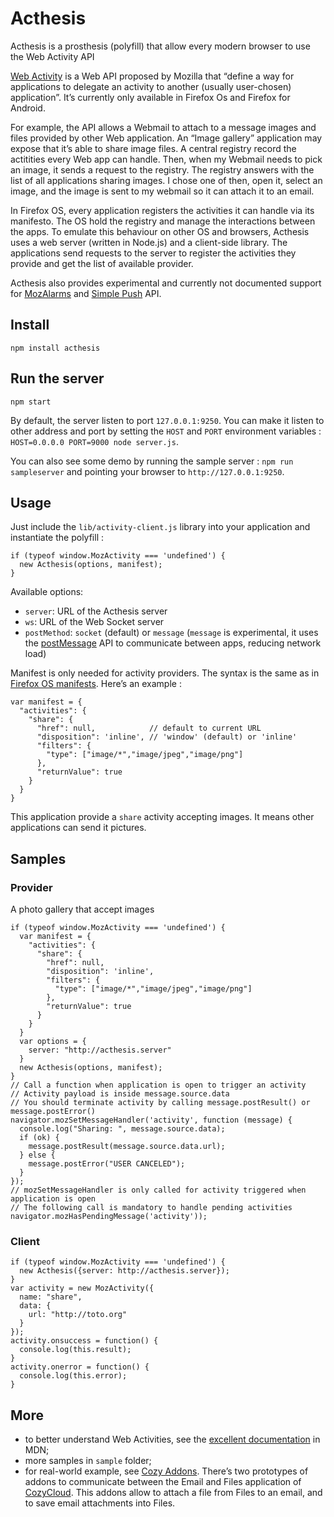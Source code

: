 Acthesis
========

Acthesis is a prosthesis (polyfill) that allow every modern browser to use the Web Activity API

[Web Activity](https://developer.mozilla.org/en-US/docs/Web/API/Web_Activities) is a Web API proposed by Mozilla that “define a way for applications to delegate an activity to another (usually user-chosen) application”. It’s currently only available in Firefox Os and Firefox for Android.

For example, the API allows a Webmail to attach to a message images and files provided by other Web application. An “Image gallery” application may expose that it’s able to share image files. A central registry record the actitities every Web app can handle. Then, when my Webmail needs to pick an image, it sends a request to the registry. The registry answers with the list of all applications sharing images. I chose one of then, open it, select an image, and the image is sent to my webmail so it can attach it to an email.

In Firefox OS, every application registers the activities it can handle via its manifesto. The OS hold the registry and manage the interactions between the apps. To emulate this behaviour on other OS and browsers, Acthesis uses a web server (written in Node.js) and a client-side library. The applications send requests to the server to register the activities they provide and get the list of available provider.

Acthesis also provides experimental and currently not documented support for [MozAlarms](https://developer.mozilla.org/en-US/docs/Web/API/Alarm_API) and [Simple Push](https://developer.mozilla.org/en-US/docs/Web/API/Simple_Push_API) API.

## Install

    npm install acthesis

## Run the server

    npm start

By default, the server listen to port `127.0.0.1:9250`. You can make it listen to other address and port by setting the `HOST` and `PORT` environment variables : `HOST=0.0.0.0 PORT=9000 node server.js`.

You can also see some demo by running the sample server : `npm run sampleserver` and pointing your browser to `http://127.0.0.1:9250`.

## Usage

Just include the `lib/activity-client.js` library into your application and instantiate the polyfill :

    if (typeof window.MozActivity === 'undefined') {
      new Acthesis(options, manifest);
    }

Available options:
  - `server`: URL of the Acthesis server
  - `ws`: URL of the Web Socket server
  - `postMethod`: `socket` (default) or `message` (`message` is experimental, it uses the [postMessage](https://developer.mozilla.org/en-US/docs/Web/API/Window.postMessage) API to communicate between apps, reducing network load)

Manifest is only needed for activity providers. The syntax is the same as in [Firefox OS manifests](https://developer.mozilla.org/en-US/docs/Web/API/Web_Activities#App_manifest_%28a.k.a._declaration_registration%29). Here’s an example :

    var manifest = {
      "activities": {
        "share": {
          "href": null,            // default to current URL
          "disposition": 'inline', // 'window' (default) or 'inline'
          "filters": {
            "type": ["image/*","image/jpeg","image/png"]
          },
          "returnValue": true
        }
      }
    }

This application provide a `share` activity accepting images. It means other applications can send it pictures.

## Samples

### Provider

A photo gallery that accept images

    if (typeof window.MozActivity === 'undefined') {
      var manifest = {
        "activities": {
          "share": {
            "href": null,
            "disposition": 'inline',
            "filters": {
              "type": ["image/*","image/jpeg","image/png"]
            },
            "returnValue": true
          }
        }
      }
      var options = {
        server: "http://acthesis.server"
      }
      new Acthesis(options, manifest);
    }
    // Call a function when application is open to trigger an activity
    // Activity payload is inside message.source.data
    // You should terminate activity by calling message.postResult() or message.postError()
    navigator.mozSetMessageHandler('activity', function (message) {
      console.log("Sharing: ", message.source.data);
      if (ok) {
        message.postResult(message.source.data.url);
      } else {
        message.postError("USER CANCELED");
      }
    });
    // mozSetMessageHandler is only called for activity triggered when application is open
    // The following call is mandatory to handle pending activities
    navigator.mozHasPendingMessage('activity'));

### Client

    if (typeof window.MozActivity === 'undefined') {
      new Acthesis({server: http://acthesis.server});
    }
    var activity = new MozActivity({
      name: "share",
      data: {
        url: "http://toto.org"
      }
    });
    activity.onsuccess = function() {
      console.log(this.result);
    }
    activity.onerror = function() {
      console.log(this.error);
    }

## More

 - to better understand Web Activities, see the [excellent documentation](https://developer.mozilla.org/en-US/docs/Web/API/Web_Activities#App_manifest_%28a.k.a._declaration_registration%29) in MDN;
 - more samples in `sample` folder;
 - for real-world example, see [Cozy Addons](https://github.com/clochix/cozy-addons). There’s two prototypes of addons to communicate between the Email and Files application of [CozyCloud](http://cozy.io/). This addons allow to attach a file from Files to an email, and to save email attachments into Files.


